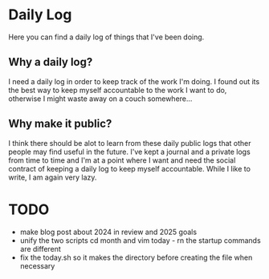 # Daily Log
Here you can find a daily log of things that I've been doing. 

## Why a daily log?
I need a daily log in order to keep track of the work I'm doing. I found out its the best way to keep myself accountable to the work I want to do, otherwise I might waste away on a couch somewhere...

## Why make it public? 
I think there should be alot to learn from these daily public logs that other people may find useful in the future. I've kept a journal and a private logs from time to time and I'm at a point where I want and need the social contract of keeping a daily log to keep myself accountable. While I like to write, I am again very lazy.

# TODO
- make blog post about 2024 in review and 2025 goals
- unify the two scripts cd month and vim today - rn the startup commands are different
- fix the today.sh so it makes the directory before creating the file when necessary
